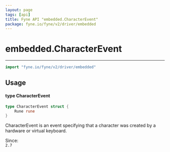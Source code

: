 ```yaml
---
layout: page
tags: [api]
title: Fyne API "embedded.CharacterEvent"
package: fyne.io/fyne/v2/driver/embedded
---
```


# embedded.CharacterEvent
---
```go
import "fyne.io/fyne/v2/driver/embedded"
```

## Usage

#### type CharacterEvent

```go
type CharacterEvent struct {
	Rune rune
}
```

CharacterEvent is an event specifying that a character was created by a hardware or virtual keyboard.


<div class="since">Since: <code>
2.7</code></div>
